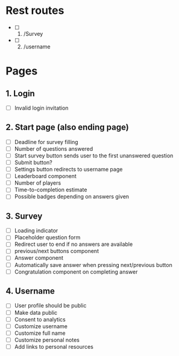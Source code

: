 # Rest routes  
- [ ] 1. /Survey  
- [ ] 2. /username

# Pages 
## 1. Login  
- [ ] Invalid login invitation  

## 2. Start page (also ending page)  
- [ ] Deadline for survey filling  
- [ ] Number of questions answered  
- [ ] Start survey button sends user to the first unanswered question  
- [ ]  Submit button?  
- [ ]  Settings button redirects to username page  
- [ ] Leaderboard component  
- [ ] Number of players  
- [ ] Time-to-completion estimate  
- [ ] Possible badges depending on answers given  
## 3. Survey 
- [ ] Loading indicator  
- [ ] Placeholder question form  
- [ ] Redirect user to end if no answers are available  
- [ ] previous/next buttons component  
- [ ] Answer component  
- [ ] Automatically save answer when pressing next/previous button  
- [ ] Congratulation component on completing answer  
## 4. Username  
- [ ] User profile should be public  
- [ ] Make data public  
- [ ] Consent to analytics  
- [ ] Customize username  
- [ ] Customize full name  
- [ ] Customize personal notes  
- [ ] Add links to personal resources

